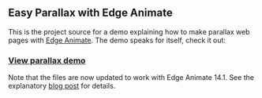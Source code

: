 ## Easy Parallax with Edge Animate

This is the project source for a demo explaining how to make parallax web pages with [Edge Animate][1]. The demo speaks for itself, check it out:

### [View parallax demo][2]

Note that the files are now updated to work with Edge Animate 14.1. See the explanatory [blog post][3] for details.

[1]: http://html.adobe.com/edge/animate/
[2]: http://aphall.com/demo/edge-parallax/ "Easy Parallax with Edge Animate"
[3]: http://aphall.com/2014/07/parallax-the-easy-way/ "Parallax the easy way"

